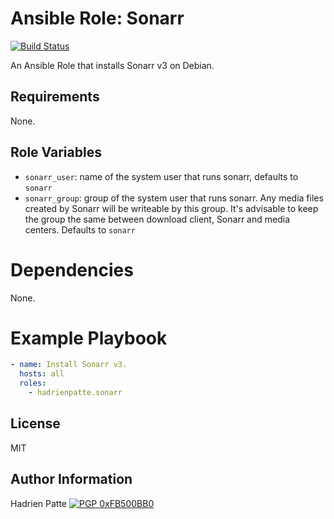 # Ansible Role: Sonarr

[![Build Status](https://travis-ci.com/HadrienPatte/ansible-role-sonarr.svg?branch=master)](https://travis-ci.com/HadrienPatte/ansible-role-sonarr)

An Ansible Role that installs Sonarr v3 on Debian.

## Requirements

None.

## Role Variables

* `sonarr_user`: name of the system user that runs sonarr, defaults to `sonarr`
* `sonarr_group`: group of the system user that runs sonarr. Any media files
  created by Sonarr will be writeable by this group. It's advisable to keep the
  group the same between download client, Sonarr and media centers. Defaults to
  `sonarr`

# Dependencies

None.

# Example Playbook

```yaml
- name: Install Sonarr v3.
  hosts: all
  roles:
    - hadrienpatte.sonarr
```

## License

MIT

## Author Information

Hadrien Patte [![PGP 0xFB500BB0](https://peegeepee.com/badge/orange/FB500BB0.svg)](https://peegeepee.com/FB500BB0)
